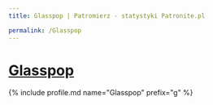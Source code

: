 ```yaml
---
title: Glasspop | Patromierz - statystyki Patronite.pl

permalink: /Glasspop
---
```


# [Glasspop](https://patronite.pl/Glasspop)

{% include profile.md name="Glasspop" prefix="g" %}
